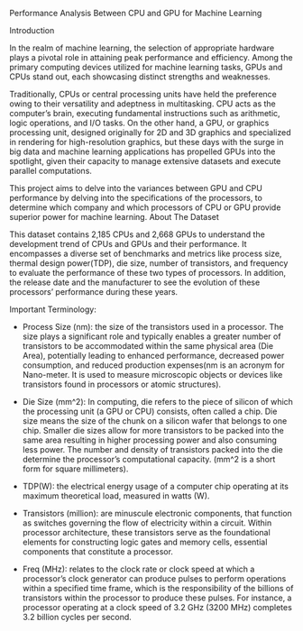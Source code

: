
Performance Analysis Between CPU and GPU for Machine Learning

Introduction

In the realm of machine learning, the selection of appropriate hardware plays a pivotal role in attaining peak performance and efficiency. Among the primary computing devices utilized for machine learning tasks, GPUs and CPUs stand out, each showcasing distinct strengths and weaknesses.

Traditionally, CPUs or central processing units have held the preference owing to their versatility and adeptness in multitasking. CPU acts as the computer’s brain, executing fundamental instructions such as arithmetic, logic operations, and I/O tasks. On the other hand, a GPU, or graphics processing unit, designed originally for 2D and 3D graphics and specialized in rendering for high-resolution graphics, but these days with the surge in big data and machine learning applications has propelled GPUs into the spotlight, given their capacity to manage extensive datasets and execute parallel computations.

This project aims to delve into the variances between GPU and CPU performance by delving into the specifications of the processors, to determine which company and which processors of CPU or GPU provide superior power for machine learning.
About The Dataset

This dataset contains 2,185 CPUs and 2,668 GPUs to understand the development trend of CPUs and GPUs and their performance. It encompasses a diverse set of benchmarks and metrics like process size, thermal design power(TDP), die size, number of transistors, and frequency to evaluate the performance of these two types of processors. In addition, the release date and the manufacturer to see the evolution of these processors’ performance during these years.

Important Terminology:

  - Process Size (nm): the size of the transistors used in a processor. The size plays a significant role and typically enables a greater number of transistors to be accommodated within the same physical area (Die Area), potentially leading to enhanced performance, decreased power consumption, and reduced production expenses(nm is an acronym for Nano-meter. It is used to measure microscopic objects or devices like transistors found in processors or atomic structures).

  - Die Size (mm^2): In computing, die refers to the piece of silicon of which the processing unit (a GPU or CPU) consists, often called a chip. Die size means the size of the chunk on a silicon wafer that belongs to one chip. Smaller die sizes allow for more transistors to be packed into the same area resulting in higher processing power and also consuming less power. The number and density of transistors packed into the die determine the processor’s computational capacity. (mm^2 is a short form for square millimeters).

  - TDP(W): the electrical energy usage of a computer chip operating at its maximum theoretical load, measured in watts (W).

  - Transistors (million): are minuscule electronic components, that function as switches governing the flow of electricity within a circuit. Within processor architecture, these transistors serve as the foundational elements for constructing logic gates and memory cells, essential components that constitute a processor.

  - Freq (MHz): relates to the clock rate or clock speed at which a processor’s clock generator can produce pulses to perform operations within a specified time frame, which is the responsibility of the billions of transistors within the processor to produce these pulses. For instance, a processor operating at a clock speed of 3.2 GHz (3200 MHz) completes 3.2 billion cycles per second.


